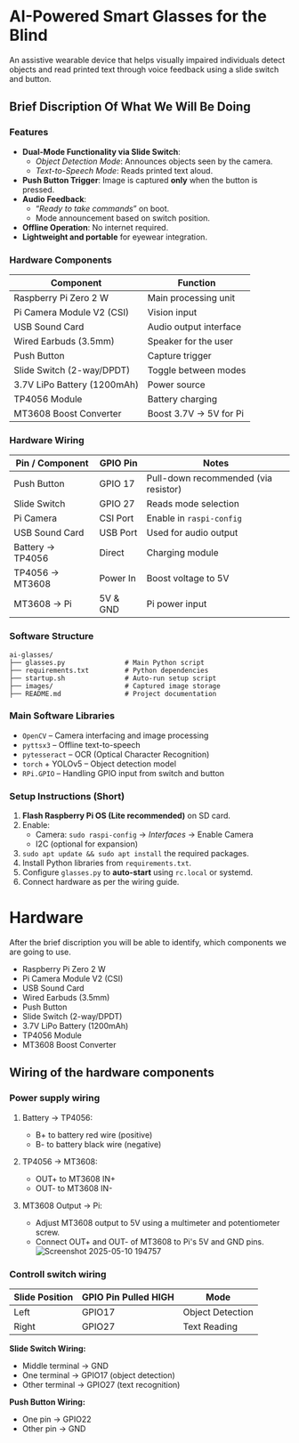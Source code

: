 #  AI-Powered Smart Glasses for the Blind

An assistive wearable device that helps visually impaired individuals detect objects and read printed text through voice feedback using a slide switch and button.
## Brief Discription Of What We Will Be Doing

###  Features

- **Dual-Mode Functionality via Slide Switch**:
  -  *Object Detection Mode*: Announces objects seen by the camera.
  -  *Text-to-Speech Mode*: Reads printed text aloud.
- **Push Button Trigger**: Image is captured **only** when the button is pressed.
- **Audio Feedback**:
  - “*Ready to take commands*” on boot.
  - Mode announcement based on switch position.
- **Offline Operation**: No internet required.
- **Lightweight and portable** for eyewear integration.

###  Hardware Components

| Component                     | Function                        |
|------------------------------|----------------------------------|
| Raspberry Pi Zero 2 W        | Main processing unit            |
| Pi Camera Module V2 (CSI)    | Vision input                    |
| USB Sound Card               | Audio output interface          |
| Wired Earbuds (3.5mm)        | Speaker for the user            |
| Push Button                  | Capture trigger                 |
| Slide Switch (2-way/DPDT)    | Toggle between modes            |
| 3.7V LiPo Battery (1200mAh)  | Power source                    |
| TP4056 Module                | Battery charging                |
| MT3608 Boost Converter       | Boost 3.7V → 5V for Pi          |

###  Hardware Wiring

| Pin / Component     | GPIO Pin       | Notes                                  |
|---------------------|----------------|----------------------------------------|
| Push Button         | GPIO 17        | Pull-down recommended (via resistor)   |
| Slide Switch        | GPIO 27        | Reads mode selection                   |
| Pi Camera           | CSI Port       | Enable in `raspi-config`               |
| USB Sound Card      | USB Port       | Used for audio output                  |
| Battery → TP4056    | Direct         | Charging module                        |
| TP4056 → MT3608     | Power In       | Boost voltage to 5V                    |
| MT3608 → Pi         | 5V & GND       | Pi power input                         |

###  Software Structure

```
ai-glasses/
├── glasses.py               # Main Python script
├── requirements.txt         # Python dependencies
├── startup.sh               # Auto-run setup script
├── images/                  # Captured image storage
├── README.md                # Project documentation
```

###  Main Software Libraries

- `OpenCV` – Camera interfacing and image processing
- `pyttsx3` – Offline text-to-speech
- `pytesseract` – OCR (Optical Character Recognition)
- `torch` + YOLOv5 – Object detection model
- `RPi.GPIO` – Handling GPIO input from switch and button

###  Setup Instructions (Short)

1. **Flash Raspberry Pi OS (Lite recommended)** on SD card.
2. Enable:
   - Camera: `sudo raspi-config` → *Interfaces* → Enable Camera
   - I2C (optional for expansion)
3. `sudo apt update && sudo apt install` the required packages.
4. Install Python libraries from `requirements.txt`.
5. Configure `glasses.py` to **auto-start** using `rc.local` or systemd.
6. Connect hardware as per the wiring guide.

# Hardware 
After the brief discription you will be able to identify, which components we are going to use.

- Raspberry Pi Zero 2 W
- Pi Camera Module V2 (CSI)
- USB Sound Card
- Wired Earbuds (3.5mm)
- Push Button
- Slide Switch (2-way/DPDT)
- 3.7V LiPo Battery (1200mAh)
- TP4056 Module
- MT3608 Boost Converter

## Wiring of the hardware components
### **Power supply wiring**
1. Battery → TP4056:
   - B+ to battery red wire (positive)
   - B- to battery black wire (negative)
   
2. TP4056 → MT3608:
   - OUT+ to MT3608 IN+
   - OUT- to MT3608 IN-

3. MT3608 Output → Pi:
   - Adjust MT3608 output to 5V using a multimeter and potentiometer screw.
   - Connect OUT+ and OUT- of MT3608 to Pi's 5V and GND pins.
![Screenshot 2025-05-10 194757](https://github.com/user-attachments/assets/27bf2a02-a73c-4ad2-b77d-0cd5d63927a9)
### **Controll switch wiring**
| Slide Position | GPIO Pin Pulled HIGH | Mode             |
| -------------- | -------------------- | ---------------- |
| Left           | GPIO17               | Object Detection |
| Right          | GPIO27               | Text Reading     |

**Slide Switch Wiring:**
- Middle terminal → GND
- One terminal → GPIO17 (object detection)
- Other terminal → GPIO27 (text recognition)

**Push Button Wiring:**
- One pin → GPIO22
- Other pin → GND





   


